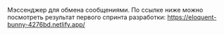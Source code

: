 Мэссенджер для обмена сообщениями.
По ссылке ниже можно посмотреть результат первого спринта разработки:
https://eloquent-bunny-4276bd.netlify.app/
